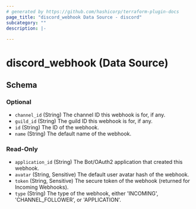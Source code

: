 ```yaml
---
# generated by https://github.com/hashicorp/terraform-plugin-docs
page_title: "discord_webhook Data Source - discord"
subcategory: ""
description: |-
  
---
```


# discord_webhook (Data Source)





<!-- schema generated by tfplugindocs -->
## Schema

### Optional

- `channel_id` (String) The channel ID this webhook is for, if any.
- `guild_id` (String) The guild ID this webhook is for, if any.
- `id` (String) The ID of the webhook.
- `name` (String) The default name of the webhook.

### Read-Only

- `application_id` (String) The Bot/OAuth2 application that created this webhook.
- `avatar` (String, Sensitive) The default user avatar hash of the webhook.
- `token` (String, Sensitive) The secure token of the webhook (returned for Incoming Webhooks).
- `type` (String) The type of the webhook, either 'INCOMING', 'CHANNEL_FOLLOWER', or 'APPLICATION'.
